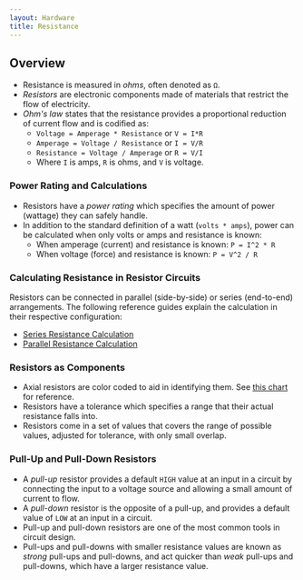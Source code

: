 ```yaml
---
layout: Hardware
title: Resistance
---
```


## Overview

 * Resistance is measured in _ohms_, often denoted as `Ω`.
 * _Resistors_ are electronic components made of materials that restrict the flow of electricity.
 * _Ohm's law_ states that the resistance provides a proportional reduction of current flow and is codified as:
   * `Voltage = Amperage * Resistance` or `V = I*R` 
   * `Amperage = Voltage / Resistance` or `I = V/R`
   * `Resistance = Voltage / Amperage` or `R = V/I`
   * Where `I` is amps, `R` is ohms, and `V` is voltage.
 
### Power Rating and Calculations
 
 * Resistors have a _power rating_ which specifies the amount of power (wattage) they can safely handle.
 * In addition to the standard definition of a watt (`volts * amps`), power can be calculated when only volts or amps and resistance is known:
   * When amperage (current) and resistance is known: `P = I^2 * R`
   * When voltage (force) and resistance is known: `P = V^2 / R`
 
### Calculating Resistance in Resistor Circuits

Resistors can be connected in parallel (side-by-side) or series (end-to-end) arrangements. The following reference guides explain the calculation in their respective configuration:

* [Series Resistance Calculation](Series)
* [Parallel Resistance Calculation](Parallel)

### Resistors as Components
 
 * Axial resistors are color coded to aid in identifying them. See [this chart](/Hardware/Circuits/Components/Resistors/Reading/) for reference.
 * Resistors have a tolerance which specifies a range that their actual resistance falls into.
 * Resistors come in a set of values that covers the range of possible values, adjusted for tolerance, with only small overlap.

### Pull-Up and Pull-Down Resistors

 * A _pull-up_ resistor provides a default `HIGH` value at an input in a circuit by connecting the input to a voltage source and allowing a small amount of current to flow.
 * A _pull-down_ resistor is the opposite of a pull-up, and provides a default value of `LOW` at an input in a circuit.
 * Pull-up and pull-down resistors are one of the most common tools in circuit design.
 * Pull-ups and pull-downs with smaller resistance values are known as _strong_ pull-ups and pull-downs, and act quicker than _weak_ pull-ups and pull-downs, which have a larger resistance value.